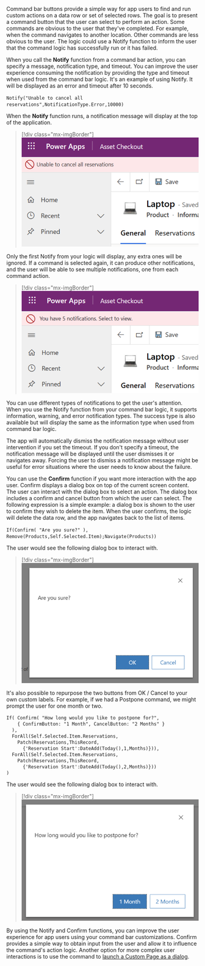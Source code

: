 Command bar buttons provide a simple way for app users to find and run custom actions on a data row or set of selected rows. The goal is to present a command button that the user can select to perform an action. Some commands are obvious to the user that they've completed. For example, when the command navigates to another location. Other commands are less obvious to the user. The logic could use a Notify function to inform the user that the command logic has successfully run or it has failed.

When you call the **Notify** function from a command bar action, you can specify a message, notification type, and timeout. You can improve the user experience consuming the notification by providing the type and timeout when used from the command bar logic. It's an example of using Notify. It will be displayed as an error and timeout after 10 seconds.

`Notify("Unable to cancel all reservations",NotificationType.Error,10000)`

When the **Notify** function runs, a notification message will display at the top of the application.

> [!div class="mx-imgBorder"]
> ![Screenshot showing single error message from notify.](../media/single.png)

Only the first Notify from your logic will display, any extra ones will be ignored. If a command is selected again, it can produce other notifications, and the user will be able to see multiple notifications, one from each command action.

> [!div class="mx-imgBorder"]
> ![Screenshot showing multiple error messages from notify.](../media/multiples.png)

You can use different types of notifications to get the user's attention. When you use the Notify function from your command bar logic, it supports information, warning, and error notification types. The success type is also available but will display the same as the information type when used from command bar logic.

The app will automatically dismiss the notification message without user intervention if you set the timeout. If you don't specify a timeout, the notification message will be displayed until the user dismisses it or navigates away. Forcing the user to dismiss a notification message might be useful for error situations where the user needs to know about the failure.

You can use the **Confirm** function if you want more interaction with the app user. Confirm displays a dialog box on top of the current screen content. The user can interact with the dialog box to select an action. The dialog box includes a confirm and cancel button from which the user can select. The following expression is a simple example: a dialog box is shown to the user to confirm they wish to delete the item. When the user confirms, the logic will delete the data row, and the app navigates back to the list of items.

`If(Confirm( "Are you sure?" ), Remove(Products,Self.Selected.Item);Navigate(Products))`

The user would see the following dialog box to interact with.

> [!div class="mx-imgBorder"]
> ![Screenshot showing confirm dialog with are you sure and ok and cancel buttons.](../media/confirm.png)

It's also possible to repurpose the two buttons from OK / Cancel to your own custom labels. For example, if we had a Postpone command, we might prompt the user for one month or two.

```power-fx
If( Confirm( "How long would you like to postpone for?",
    { ConfirmButton: "1 Month", CancelButton: "2 Months" }
  ),
  ForAll(Self.Selected.Item.Reservations,
    Patch(Reservations,ThisRecord,
      {'Reservation Start':DateAdd(Today(),1,Months)})),
  ForAll(Self.Selected.Item.Reservations,
    Patch(Reservations,ThisRecord,
      {'Reservation Start':DateAdd(Today(),2,Months)}))
)
```

The user would see the following dialog box to interact with.

> [!div class="mx-imgBorder"]
> ![Screenshot showing confirm dialog with How long would you like to postpone? and a 1 month and 2 month choice.](../media/postpone.png)

By using the Notify and Confirm functions, you can improve the user experience for app users using your command bar customizations. Confirm provides a simple way to obtain input from the user and allow it to influence the command's action logic. Another option for more complex user interactions is to use the command to [launch a Custom Page as a dialog](/power-apps/maker/model-driven-apps/commanding-designer-use-custom-pages-as-dialogs/?azure-portal=true).

